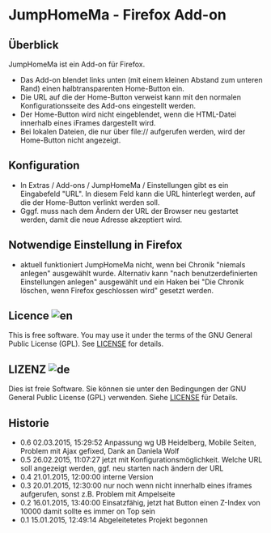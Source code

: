 # JumpHomeMa - Firefox Add-on

## Überblick

JumpHomeMa ist ein Add-on für Firefox.

- Das Add-on blendet links unten (mit einem kleinen Abstand zum unteren Rand) einen halbtransparenten Home-Button ein.
- Die URL auf die der Home-Button verweist kann mit den normalen Konfigurationsseite des Add-ons eingestellt werden.
- Der Home-Button wird nicht eingeblendet, wenn die HTML-Datei innerhalb eines iFrames dargestellt wird.
- Bei lokalen Dateien, die nur über file:// aufgerufen werden, wird der Home-Button nicht angezeigt.

## Konfiguration

- In Extras / Add-ons / JumpHomeMa / Einstellungen gibt es ein Eingabefeld "URL". In diesem Feld kann die URL hinterlegt werden, auf die der Home-Button verlinkt werden soll.
- Gggf. muss nach dem Ändern der URL der Browser neu gestartet werden, damit die neue Adresse akzeptiert wird.

## Notwendige Einstellung in Firefox

- aktuell funktioniert JumpHomeMa nicht, wenn bei Chronik "niemals anlegen" ausgewählt wurde.
  Alternativ kann "nach benutzerdefinierten Einstellungen anlegen" ausgewählt und ein Haken bei
  "Die Chronik löschen, wenn Firefox geschlossen wird" gesetzt werden.

## Licence  ![en](http://bib.uni-mannheim.de/fileadmin/scripts/flag_en.jpeg)

This is free software. You may use it under the terms of the GNU General Public License (GPL). See [LICENSE](LICENSE) for details.

## LIZENZ  ![de](http://bib.uni-mannheim.de/fileadmin/scripts/flag_de.jpeg)

Dies ist freie Software. Sie können sie unter den Bedingungen der GNU General Public License (GPL) verwenden. Siehe [LICENSE](LICENSE) für Details.

## Historie

- 0.6 02.03.2015, 15:29:52  Anpassung wg UB Heidelberg, Mobile Seiten, Problem mit Ajax gefixed, Dank an Daniela Wolf
- 0.5 26.02.2015, 11:07:27  jetzt mit Konfigurationsmöglichkeit. Welche URL soll angezeigt werden, ggf. neu starten nach ändern der URL
- 0.4 21.01.2015, 12:00:00  interne Version
- 0.3 20.01.2015, 12:30:00  nur noch wenn nicht innerhalb eines iframes aufgerufen, sonst z.B. Problem mit Ampelseite
- 0.2 16.01.2015, 13:40:00  Einsatzfähig, jetzt hat Button einen Z-Index von 10000 damit sollte es immer on Top sein
- 0.1 15.01.2015, 12:49:14  Abgeleitetetes Projekt begonnen
